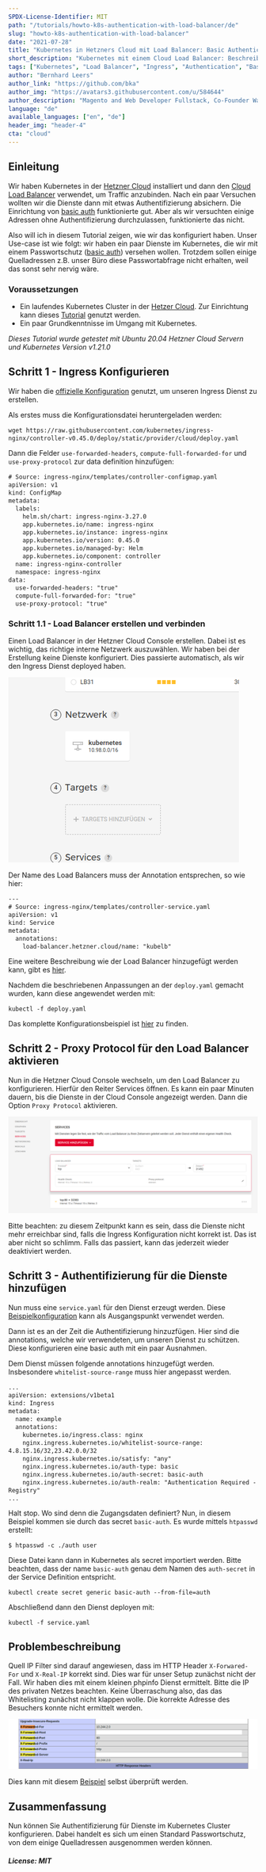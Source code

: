 ```yaml
---
SPDX-License-Identifier: MIT
path: "/tutorials/howto-k8s-authentication-with-load-balancer/de"
slug: "howto-k8s-authentication-with-load-balancer"
date: "2021-07-28"
title: "Kubernetes in Hetzners Cloud mit Load Balancer: Basic Authentication mit IP Ausnahme konfigurieren"
short_description: "Kubernetes mit einem Cloud Load Balancer: Beschreibt wie Dienste in Kubernetes mit Passwortschutz versehen werden können von dem einige Quell IPs ausgenommen sind."
tags: ["Kubernetes", "Load Balancer", "Ingress", "Authentication", "Basic Auth"]
author: "Bernhard Leers"
author_link: "https://github.com/bka"
author_img: "https://avatars3.githubusercontent.com/u/584644"
author_description: "Magento and Web Developer Fullstack, Co-Founder Wamoco"
language: "de"
available_languages: ["en", "de"]
header_img: "header-4"
cta: "cloud"
---
```


## Einleitung

Wir haben Kubernetes in der [Hetzner Cloud](https://www.hetzner.com/cloud) installiert und dann den [Cloud Load Balancer](https://www.hetzner.com/de/cloud/load-balancer) verwendet, um Traffic anzubinden. Nach ein paar Versuchen wollten wir die Dienste dann mit etwas Authentifizierung absichern. Die Einrichtung von [basic auth](https://en.wikipedia.org/wiki/Basic_access_authentication) funktionierte gut. Aber als wir versuchten einige Adressen ohne Authentifizierung durchzulassen, funktionierte das nicht.

Also will ich in diesem Tutorial zeigen, wie wir das konfiguriert haben. Unser Use-case ist wie folgt: wir haben ein paar Dienste im Kubernetes, die wir mit einem Passwortschutz ([basic auth](https://en.wikipedia.org/wiki/Basic_access_authentication)) versehen wollen. Trotzdem sollen einige Quelladressen z.B. unser Büro diese Passwortabfrage nicht erhalten, weil das sonst sehr nervig wäre.

### Voraussetzungen

* Ein laufendes Kubernetes Cluster in der [Hetzer Cloud](https://www.hetzner.com/cloud). Zur Einrichtung kann dieses [Tutorial](/tutorials/install-kubernetes-cluster) genutzt werden.
* Ein paar Grundkenntnisse im Umgang mit Kubernetes.

*Dieses Tutorial wurde getestet mit Ubuntu 20.04 Hetzner Cloud Servern und Kubernetes Version v1.21.0*

## Schritt 1 - Ingress Konfigurieren

Wir haben die [offizielle Konfiguration](https://raw.githubusercontent.com/kubernetes/ingress-nginx/controller-v0.45.0/deploy/static/provider/cloud/deploy.yaml) genutzt, um unseren Ingress Dienst zu erstellen.

Als erstes muss die Konfigurationsdatei heruntergeladen werden:

    wget https://raw.githubusercontent.com/kubernetes/ingress-nginx/controller-v0.45.0/deploy/static/provider/cloud/deploy.yaml

Dann die Felder `use-forwarded-headers`, `compute-full-forwarded-for` und `use-proxy-protocol` zur data definition hinzufügen:

    # Source: ingress-nginx/templates/controller-configmap.yaml
    apiVersion: v1
    kind: ConfigMap
    metadata:
      labels:
        helm.sh/chart: ingress-nginx-3.27.0
        app.kubernetes.io/name: ingress-nginx
        app.kubernetes.io/instance: ingress-nginx
        app.kubernetes.io/version: 0.45.0
        app.kubernetes.io/managed-by: Helm
        app.kubernetes.io/component: controller
      name: ingress-nginx-controller
      namespace: ingress-nginx
    data:
      use-forwarded-headers: "true"
      compute-full-forwarded-for: "true"
      use-proxy-protocol: "true"

### Schritt 1.1 - Load Balancer erstellen und verbinden

Einen Load Balancer in der Hetzner Cloud Console erstellen. Dabei ist es wichtig, das richtige interne Netzwerk auszuwählen. Wir haben bei der Erstellung keine Dienste konfiguriert. Dies passierte automatisch, als wir den Ingress Dienst deployed haben.

![Erstellung Load Balancer](images/loadbalancer-creation.png)

Der Name des Load Balancers muss der Annotation entsprechen, so wie hier:

    ---
    # Source: ingress-nginx/templates/controller-service.yaml
    apiVersion: v1
    kind: Service
    metadata:
      annotations:
        load-balancer.hetzner.cloud/name: "kubelb"

Eine weitere Beschreibung wie der Load Balancer hinzugefügt werden kann, gibt es [hier](https://jmrobles.medium.com/how-to-setup-hetzner-load-balancer-on-a-kubernetes-cluster-2ce79ca4a27b).

Nachdem die beschriebenen Anpassungen an der `deploy.yaml` gemacht wurden, kann diese angewendet werden mit:

    kubectl -f deploy.yaml

Das komplette Konfigurationsbeispiel ist [hier](https://github.com/Wamoco/kubernetes/blob/master/services/ingress/deploy.yaml) zu finden.

## Schritt 2 - Proxy Protocol für den Load Balancer aktivieren

Nun in die Hetzner Cloud Console wechseln, um den Load Balancer zu konfigurieren. Hierfür den Reiter Services öffnen. Es kann ein paar Minuten dauern, bis die Dienste in der Cloud Console angezeigt werden. Dann die Option `Proxy Protocol` aktivieren.

![Loadbalancer Config](images/loadbalancer-config.png)

Bitte beachten: zu diesem Zeitpunkt kann es sein, dass die Dienste nicht mehr erreichbar sind, falls die Ingress Konfiguration nicht korrekt ist. Das ist aber nicht so schlimm. Falls das passiert, kann das jederzeit wieder deaktiviert werden.

## Schritt 3 - Authentifizierung für die Dienste hinzufügen

Nun muss eine `service.yaml` für den Dienst erzeugt werden. Diese [Beispielkonfiguration](https://github.com/Wamoco/kubernetes/blob/master/services/phpinfo/deploy.yaml)
kann als Ausgangspunkt verwendet werden.

Dann ist es an der Zeit die Authentifizierung hinzuzfügen. Hier sind die annotations, welche wir verwendeten, um unseren Dienst zu schützen. Diese konfigurieren eine basic auth mit ein paar Ausnahmen.

Dem Dienst müssen folgende annotations hinzugefügt werden. Insbesondere `whitelist-source-range` muss hier angepasst werden.

    ...
    apiVersion: extensions/v1beta1
    kind: Ingress
    metadata:
      name: example
      annotations:
        kubernetes.io/ingress.class: nginx
        nginx.ingress.kubernetes.io/whitelist-source-range: 4.8.15.16/32,23.42.0.0/32
        nginx.ingress.kubernetes.io/satisfy: "any"
        nginx.ingress.kubernetes.io/auth-type: basic
        nginx.ingress.kubernetes.io/auth-secret: basic-auth
        nginx.ingress.kubernetes.io/auth-realm: "Authentication Required - Registry"
    ...

Halt stop. Wo sind denn die Zugangsdaten definiert? Nun, in diesem Beispiel kommen sie durch das secret `basic-auth`. Es wurde mittels `htpasswd` erstellt:

    $ htpasswd -c ./auth user

Diese Datei kann dann in Kubernetes als secret importiert werden. Bitte beachten, dass der name `basic-auth` genau dem Namen des `auth-secret` in der Service Definition entspricht.

    kubectl create secret generic basic-auth --from-file=auth

Abschließend dann den Dienst deployen mit:

    kubectl -f service.yaml

## Problembeschreibung

Quell IP Filter sind darauf angewiesen, dass im HTTP Header `X-Forwared-For` und `X-Real-IP` korrekt sind. Dies war für unser Setup zunächst nicht der Fall. Wir haben dies mit einem kleinen phpinfo Dienst ermittelt. Bitte die IP des privaten Netzes beachten. Keine Überraschung also, das das Whitelisting zunächst nicht klappen wolle. Die korrekte Adresse des Besuchers konnte nicht ermittelt werden.

![PHP Info Page](images/phpinfo.png)

Dies kann mit diesem [Beispiel](https://github.com/Wamoco/kubernetes/tree/master/services/phpinfo) selbst überprüft werden.

## Zusammenfassung

Nun können Sie Authentifizierung für Dienste im Kubernetes Cluster konfigurieren. Dabei handelt es sich um einen Standard Passwortschutz, von dem einige Quelladressen ausgenommen werden können.

##### License: MIT

<!--

Contributor's Certificate of Origin

By making a contribution to this project, I certify that:

(a) The contribution was created in whole or in part by me and I have
    the right to submit it under the license indicated in the file; or

(b) The contribution is based upon previous work that, to the best of my
    knowledge, is covered under an appropriate license and I have the
    right under that license to submit that work with modifications,
    whether created in whole or in part by me, under the same license
    (unless I am permitted to submit under a different license), as
    indicated in the file; or

(c) The contribution was provided directly to me by some other person
    who certified (a), (b) or (c) and I have not modified it.

(d) I understand and agree that this project and the contribution are
    public and that a record of the contribution (including all personal
    information I submit with it, including my sign-off) is maintained
    indefinitely and may be redistributed consistent with this project
    or the license(s) involved.

Signed-off-by: Bernhard <bl@wamoco.de>

-->

